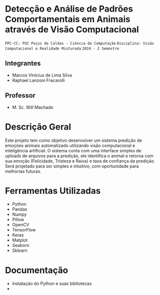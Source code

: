 # Detecção e Análise de Padrões Comportamentais em Animais através de Visão Computacional

`PPC-CC: PUC Poços de Caldas - Ciência da Computação`
`Disciplina: Visão Computacional e Realidade Misturada`
`2024 - 2 Semestre `

## Integrantes

- Marcos Vinícius de Lima Silva
- Raphael Lanzoni Fracarolli

## Professor

- M. Sc. Will Machado

# Descrição Geral

Este projeto tem como objetivo desenvolver um sistema predição de emoções animais automatizado utilizando visão computacional e inteligência artificial. O sistema conta com uma interface simples de uploads de arquivos para a predição, ele identifica o animal e retorna com sua emoção (Felicidade, Tristeza e Raiva) e taxa de confiança da predição. Será projetado para ser simples e intuitivo, com oportunidade para melhorias futuras.

# Ferramentas Utilizadas

- Python
- Pandas
- Numpy
- Pillow
- OpenCV
- TensorFlow
- Keras
- Matplot
- Seaborn
- Sklearn


# Documentação

- Instalação do Python e suas bibliotecas
- 



